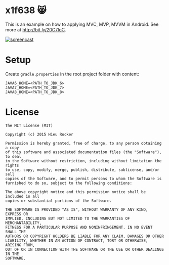 # x1f638 😸

This is an example on how to applying MVC, MVP, MVVM in Android. See more at http://bit.ly/20C7loC.

[![screencast](http://g.recordit.co/fM6TwuoZxv.gif)](https://appetize.io/app/vtxhukuxuegf5njx3qhhfn5qgg)

# Setup
Create `gradle.properties` in the root project folder with content:

```
JAVA6_HOME=<PATH_TO_JDK_6>
JAVA7_HOME=<PATH_TO_JDK_7>
JAVA8_HOME=<PATH_TO_JDK_8>
```

# License
```
The MIT License (MIT)

Copyright (c) 2015 Hieu Rocker

Permission is hereby granted, free of charge, to any person obtaining a copy
of this software and associated documentation files (the "Software"), to deal
in the Software without restriction, including without limitation the rights
to use, copy, modify, merge, publish, distribute, sublicense, and/or sell
copies of the Software, and to permit persons to whom the Software is
furnished to do so, subject to the following conditions:

The above copyright notice and this permission notice shall be included in all
copies or substantial portions of the Software.

THE SOFTWARE IS PROVIDED "AS IS", WITHOUT WARRANTY OF ANY KIND, EXPRESS OR
IMPLIED, INCLUDING BUT NOT LIMITED TO THE WARRANTIES OF MERCHANTABILITY,
FITNESS FOR A PARTICULAR PURPOSE AND NONINFRINGEMENT. IN NO EVENT SHALL THE
AUTHORS OR COPYRIGHT HOLDERS BE LIABLE FOR ANY CLAIM, DAMAGES OR OTHER
LIABILITY, WHETHER IN AN ACTION OF CONTRACT, TORT OR OTHERWISE, ARISING FROM,
OUT OF OR IN CONNECTION WITH THE SOFTWARE OR THE USE OR OTHER DEALINGS IN THE
SOFTWARE.
```
